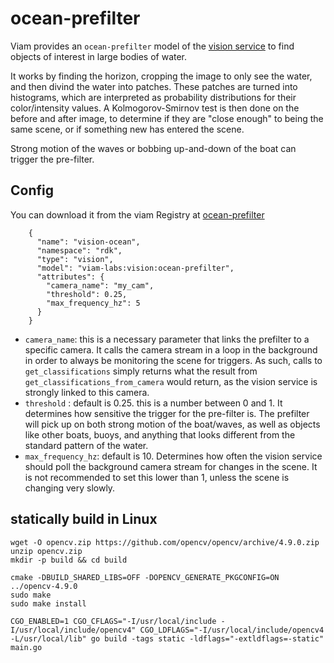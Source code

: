 # ocean-prefilter

Viam provides an `ocean-prefilter` model of the [vision service](https://docs.viam.com//services/vision) to find objects of interest in large bodies of water.

It works by finding the horizon, cropping the image to only see the water, and then divind the water into patches. These patches are turned into histograms, which are interpreted as probability distributions for their color/intensity values. A Kolmogorov-Smirnov test is then done on the before and after image, to determine if they are "close enough" to being the same scene, or if something new has entered the scene. 

Strong motion of the waves or bobbing up-and-down of the boat can trigger the pre-filter.

## Config

You can download it from the viam Registry at [ocean-prefilter](https://app.viam.com/module/viam-labs/ocean-prefilter)

```
    {
      "name": "vision-ocean",
      "namespace": "rdk",
      "type": "vision",
      "model": "viam-labs:vision:ocean-prefilter",
      "attributes": {
        "camera_name": "my_cam",
        "threshold": 0.25,
        "max_frequency_hz": 5
      }
    }
```

- `camera_name`: this is a necessary parameter that links the prefilter to a specific camera. It calls the camera stream in a loop in the background in order to always be monitoring the scene for triggers. As such, calls to `get_classifications` simply returns what the result from `get_classifications_from_camera` would return, as the vision service is strongly linked to this camera.
- `threshold` : default is 0.25. this is a number between 0 and 1. It determines how sensitive the trigger for the pre-filter is. The prefilter will pick up on both strong motion of the boat/waves, as well as objects like other boats, buoys, and anything that looks different from the standard pattern of the water.
- `max_frequency_hz`: default is 10. Determines how often the vision service should poll the background camera stream for changes in the scene. It is not recommended to set this lower than 1, unless the scene is changing very slowly. 

## statically build in Linux

```
wget -O opencv.zip https://github.com/opencv/opencv/archive/4.9.0.zip
unzip opencv.zip
mkdir -p build && cd build

cmake -DBUILD_SHARED_LIBS=OFF -DOPENCV_GENERATE_PKGCONFIG=ON ../opencv-4.9.0
sudo make
sudo make install

CGO_ENABLED=1 CGO_CFLAGS="-I/usr/local/include -I/usr/local/include/opencv4" CGO_LDFLAGS="-I/usr/local/include/opencv4 -L/usr/local/lib" go build -tags static -ldflags="-extldflags=-static" main.go
```
